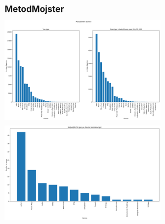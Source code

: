 # MetodMojster

![zupancicBest50](zupancicSlike\general_genres.png)

![zupancicBest50](zupancicSlike\best50_byOwner.png)